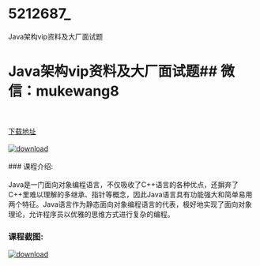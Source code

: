# 5212687_
Java架构vip资料及大厂面试题
# Java架构vip资料及大厂面试题## 微信：mukewang8
<br/></br>[下载地址](http://www.36tz.cn/article/5212687 "下载地址")
<br/></br>[![download](http://36tz.cn/muke_img/2020_05_2-2-300x199.png "下载地址")](http://www.36tz.cn/article/5212687 "下载地址")
<br/></br>### 课程介绍:<br/></br>Java是一门面向对象编程语言，不仅吸收了C++语言的各种优点，还摒弃了C++里难以理解的多继承、指针等概念，因此Java语言具有功能强大和简单易用两个特征。Java语言作为静态面向对象编程语言的代表，极好地实现了面向对象理论，允许程序员以优雅的思维方式进行复杂的编程。

### 课程截图:
[![download](http://36tz.cn/muke_img/2020_05_1-3.png "下载地址")](http://www.36tz.cn/article/5212687 "下载地址")
